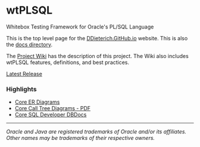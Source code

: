 # wtPLSQL
Whitebox Testing Framework for Oracle's PL/SQL Language

This is the top level page for the [DDieterich.GitHub.io](https://ddieterich.github.io/wtPLSQL) website. This is also the [docs directory](https://github.com/DDieterich/wtPLSQL/tree/master/docs).

The [Project Wiki](https://github.com/DDieterich/wtPLSQL/wiki) has the description of this project.  The Wiki also includes wtPLSQL features, definitions, and best practices.

[Latest Release](https://github.com/DDieterich/wtPLSQL/releases)

### Highlights

* [Core ER Diagrams](core/ER_Diagrams.pdf)
* [Core Call Tree Diagrams - PDF](core/Call_Tree_Diagrams.pdf)
* [Core SQL Developer DBDocs](core/DBDocs/index.html)

---

_Oracle and Java are registered trademarks of Oracle and/or its affiliates. Other names may be trademarks of their respective owners._
